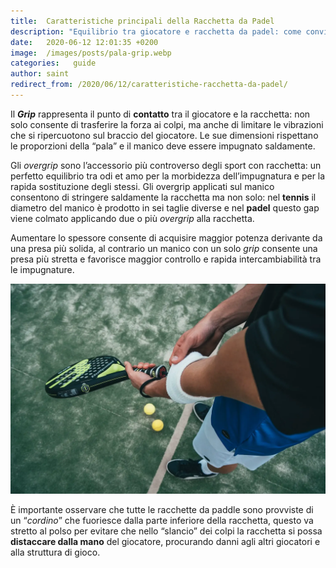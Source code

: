 ```yaml
---
title:  Caratteristiche principali della Racchetta da Padel
description: "Equilibrio tra giocatore e racchetta da padel: come convivere con grip, superficie e distribuzione del peso"
date:   2020-06-12 12:01:35 +0200
image:  /images/posts/pala-grip.webp
categories:   guide
author: saint
redirect_from: /2020/06/12/caratteristiche-racchetta-da-padel/
---
```


Il **_Grip_** rappresenta il punto di **contatto** tra il giocatore e la racchetta: non solo consente di trasferire la forza ai colpi, ma anche di limitare le vibrazioni che si ripercuotono sul braccio del giocatore. Le sue dimensioni rispettano le proporzioni della “pala” e il manico deve essere impugnato saldamente.

Gli *overgrip* sono l’accessorio più controverso degli sport con racchetta: un perfetto equilibrio tra odi et amo per la morbidezza dell’impugnatura e per la rapida sostituzione degli stessi. Gli overgrip applicati sul manico consentono di stringere saldamente la racchetta ma non solo: nel **tennis** il diametro del manico è prodotto in sei taglie diverse e nel **padel** questo gap viene colmato applicando due o più *overgrip* alla racchetta.

Aumentare lo spessore consente di acquisire maggior potenza derivante da una presa più solida, al contrario un manico con un solo *grip* consente una presa più stretta e favorisce maggior controllo e rapida intercambiabilità tra le impugnature.

![racchetta da padel](/images/posts/pala-cord.webp)

È importante osservare che tutte le racchette da paddle sono provviste di un “*cordino*” che fuoriesce dalla parte inferiore della racchetta, questo va stretto al polso per evitare che nello “slancio” dei colpi la racchetta si possa **distaccare dalla mano** del giocatore, procurando danni agli altri giocatori e alla struttura di gioco. 